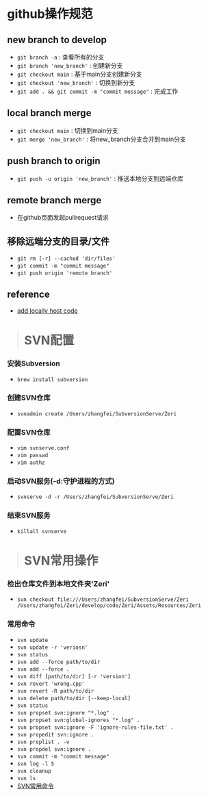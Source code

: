 # github操作规范

## new branch to develop
* `git branch -a` : 查看所有的分支
* `git branch 'new_branch'` : 创建新分支
* `git checkout main` : 基于main分支创建新分支
* `git checkout 'new_branch'` : 切换到新分支
* `git add . && git commit -m "commit message"` : 完成工作

## local branch merge
* `git checkout main` : 切换到main分支
* `git merge 'new_branch'` : 将new_branch分支合并到main分支

## push branch to origin
* `git push -u origin 'new_branch'` : 推送本地分支到远端仓库

## remote branch merge
* 在github页面发起pullrequest请求

## 移除远端分支的目录/文件
* `git rm [-r] --cached 'dir/files'`
* `git commit -m "commit message"`
* `git push origin 'remote branch'`

## reference
* [add locally host code](https://docs.github.com/en/get-started/importing-your-projects-to-github/importing-source-code-to-github/adding-locally-hosted-code-to-github)

># SVN配置
### 安装Subversion
* `brew install subversion`

### 创建SVN仓库
* `svnadmin create /Users/zhangfei/SubversionServe/Zeri`

### 配置SVN仓库
* `vim svnserve.conf`
* `vim passwd`
* `vim authz`

### 启动SVN服务(-d:守护进程的方式)
* `svnserve -d -r /Users/zhangfei/SubversionServe/Zeri`

### 结束SVN服务
* `killall svnserve`

># SVN常用操作
### 检出仓库文件到本地文件夹'Zeri'
* `svn checkout file:///Users/zhangfei/SubversionServe/Zeri /Users/zhangfei/Zeri/develop/code/Zeri/Assets/Resources/Zeri`

### 常用命令
* `svn update`
* `svn update -r 'veriosn'`
* `svn status`
* `svn add --force path/to/dir`
* `svn add --force .`
* `svn diff [path/to/dir] [-r 'version']`
* `svn revert 'wrong.cpp'`
* `svn revert -R path/to/dir`
* `svn delete path/to/dir [--keep-local]`
* `svn status`
* `svn propset svn:ignore "*.log" .`
* `svn propset svn:global-ignores "*.log" .`
* `svn propset svn:ignore -F 'ignore-rules-file.txt' .`
* `svn propedit svn:ignore .`
* `svn proplist . -v`
* `svn propdel svn:ignore .`
* `svn commit -m "commit message"`
* `svn log -l 5`
* `svn cleanup`
* `svn ls`
* [SVN常用命令](https://svnbucket.com/posts/svn-commands-tutorial/)